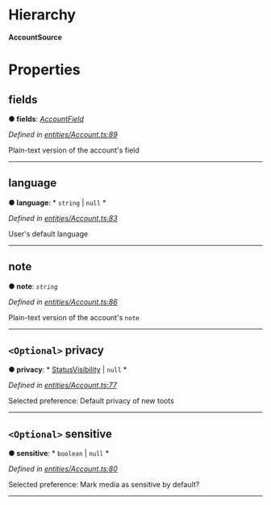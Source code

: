 

# Hierarchy

**AccountSource**

# Properties

<a id="fields"></a>

##  fields

**● fields**: *[AccountField](_entities_account_.accountfield.md)*

*Defined in [entities/Account.ts:89](https://github.com/lagunehq/core/blob/6d71f33/src/entities/Account.ts#L89)*

Plain-text version of the account's field

___
<a id="language"></a>

##  language

**● language**: * `string` &#124; `null`
*

*Defined in [entities/Account.ts:83](https://github.com/lagunehq/core/blob/6d71f33/src/entities/Account.ts#L83)*

User's default language

___
<a id="note"></a>

##  note

**● note**: *`string`*

*Defined in [entities/Account.ts:86](https://github.com/lagunehq/core/blob/6d71f33/src/entities/Account.ts#L86)*

Plain-text version of the account's `note`

___
<a id="privacy"></a>

## `<Optional>` privacy

**● privacy**: * [StatusVisibility](../modules/_entities_status_.md#statusvisibility) &#124; `null`
*

*Defined in [entities/Account.ts:77](https://github.com/lagunehq/core/blob/6d71f33/src/entities/Account.ts#L77)*

Selected preference: Default privacy of new toots

___
<a id="sensitive"></a>

## `<Optional>` sensitive

**● sensitive**: * `boolean` &#124; `null`
*

*Defined in [entities/Account.ts:80](https://github.com/lagunehq/core/blob/6d71f33/src/entities/Account.ts#L80)*

Selected preference: Mark media as sensitive by default?

___

